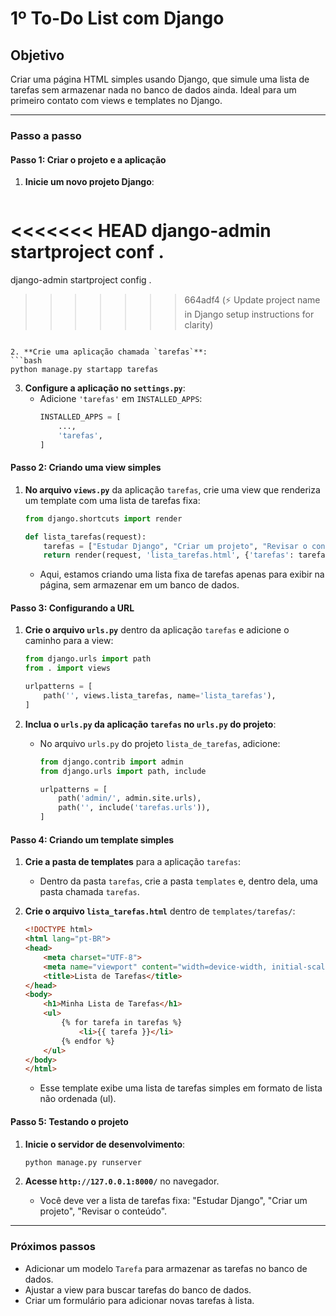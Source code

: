 # 1º To-Do List com Django

## Objetivo

Criar uma página HTML simples usando Django, que simule uma lista de tarefas sem armazenar nada no banco de dados ainda. Ideal para um primeiro contato com views e templates no Django.

---

### Passo a passo

#### Passo 1: Criar o projeto e a aplicação

1. **Inicie um novo projeto Django**:
   ```bash
<<<<<<< HEAD
   django-admin startproject conf .
=======
   django-admin startproject config .
>>>>>>> 664adf4 (:zap: Update project name in Django setup instructions for clarity)
   ```

2. **Crie uma aplicação chamada `tarefas`**:
   ```bash
   python manage.py startapp tarefas
   ```

3. **Configure a aplicação no `settings.py`**:
   - Adicione `'tarefas'` em `INSTALLED_APPS`:
     ```python
     INSTALLED_APPS = [
         ...,
         'tarefas',
     ]
     ```

#### Passo 2: Criando uma view simples

1. **No arquivo `views.py`** da aplicação `tarefas`, crie uma view que renderiza um template com uma lista de tarefas fixa:
   ```python
   from django.shortcuts import render

   def lista_tarefas(request):
       tarefas = ["Estudar Django", "Criar um projeto", "Revisar o conteúdo"]
       return render(request, 'lista_tarefas.html', {'tarefas': tarefas})
   ```

   - Aqui, estamos criando uma lista fixa de tarefas apenas para exibir na página, sem armazenar em um banco de dados.

#### Passo 3: Configurando a URL

1. **Crie o arquivo `urls.py`** dentro da aplicação `tarefas` e adicione o caminho para a view:
   ```python
   from django.urls import path
   from . import views

   urlpatterns = [
       path('', views.lista_tarefas, name='lista_tarefas'),
   ]
   ```

2. **Inclua o `urls.py` da aplicação `tarefas` no `urls.py` do projeto**:
   - No arquivo `urls.py` do projeto `lista_de_tarefas`, adicione:
     ```python
     from django.contrib import admin
     from django.urls import path, include

     urlpatterns = [
         path('admin/', admin.site.urls),
         path('', include('tarefas.urls')),
     ]
     ```

#### Passo 4: Criando um template simples

1. **Crie a pasta de templates** para a aplicação `tarefas`:
   - Dentro da pasta `tarefas`, crie a pasta `templates` e, dentro dela, uma pasta chamada `tarefas`.

2. **Crie o arquivo `lista_tarefas.html`** dentro de `templates/tarefas/`:
   ```html
   <!DOCTYPE html>
   <html lang="pt-BR">
   <head>
       <meta charset="UTF-8">
       <meta name="viewport" content="width=device-width, initial-scale=1.0">
       <title>Lista de Tarefas</title>
   </head>
   <body>
       <h1>Minha Lista de Tarefas</h1>
       <ul>
           {% for tarefa in tarefas %}
               <li>{{ tarefa }}</li>
           {% endfor %}
       </ul>
   </body>
   </html>
   ```

   - Esse template exibe uma lista de tarefas simples em formato de lista não ordenada (ul).

#### Passo 5: Testando o projeto

1. **Inicie o servidor de desenvolvimento**:
   ```bash
   python manage.py runserver
   ```

2. **Acesse `http://127.0.0.1:8000/`** no navegador.
   - Você deve ver a lista de tarefas fixa: "Estudar Django", "Criar um projeto", "Revisar o conteúdo".

---

### Próximos passos

- Adicionar um modelo `Tarefa` para armazenar as tarefas no banco de dados.
- Ajustar a view para buscar tarefas do banco de dados.
- Criar um formulário para adicionar novas tarefas à lista.
